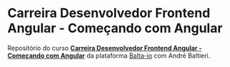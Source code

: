 # Carreira Desenvolvedor Frontend Angular - Começando com Angular

Repositório do curso [**Carreira Desenvolvedor Frontend Angular - Começando com Angular**](https://balta.io/cursos/comecando-com-angular) da plataforma [Balta-io](http://balta.io/) com André Baltieri.
